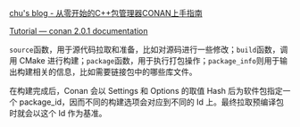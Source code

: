 [chu's blog - 从零开始的C++包管理器CONAN上手指南](http://chu-studio.com/posts/2019/%E4%BB%8E%E9%9B%B6%E5%BC%80%E5%A7%8B%E7%9A%84C++%E5%8C%85%E7%AE%A1%E7%90%86%E5%99%A8CONAN%E4%B8%8A%E6%89%8B%E6%8C%87%E5%8D%97)

[Tutorial — conan 2.0.1 documentation](https://docs.conan.io/2/tutorial.html)


`source`函数，用于源代码拉取和准备，比如对源码进行一些修改；`build`函数，调用 CMake 进行构建；`package`函数，用于执行打包操作；`package_info`则用于输出构建相关的信息，比如需要链接包中的哪些库文件。

在构建完成后，Conan 会以 Settings 和 Options 的取值 Hash 后为软件包指定一个 package_id，因而不同的构建选项会对应到不同的 Id 上。最终拉取预编译包时就会以这个 Id 作为基准。




